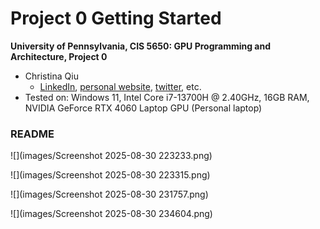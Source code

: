 Project 0 Getting Started
====================

**University of Pennsylvania, CIS 5650: GPU Programming and Architecture, Project 0**

* Christina Qiu
  * [LinkedIn](https://www.linkedin.com/in/christina-qiu-6094301b6/), [personal website](https://christinaqiu3.github.io/), [twitter](), etc.
* Tested on: Windows 11, Intel Core i7-13700H @ 2.40GHz, 16GB RAM, NVIDIA GeForce RTX 4060 Laptop GPU (Personal laptop)

### README

![](images/Screenshot 2025-08-30 223233.png)

![](images/Screenshot 2025-08-30 223315.png)

![](images/Screenshot 2025-08-30 231757.png)

![](images/Screenshot 2025-08-30 234604.png)
